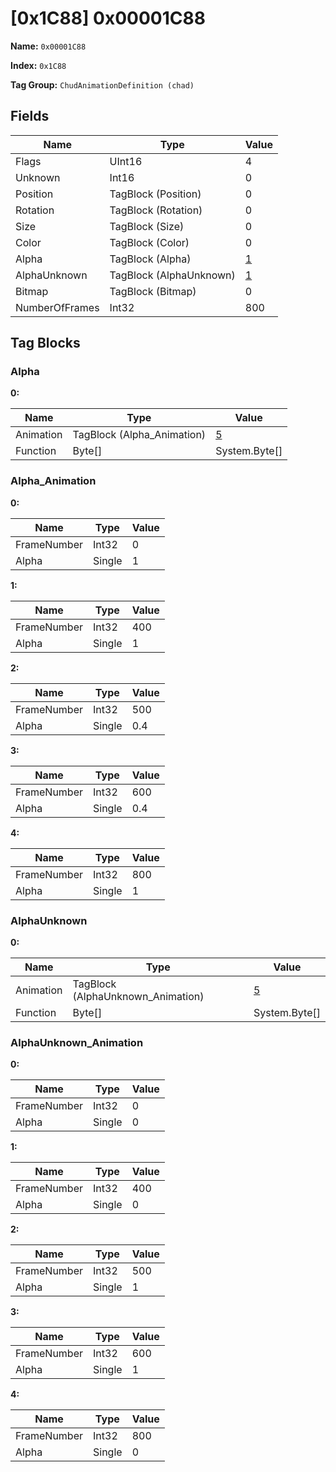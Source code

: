 # [0x1C88] 0x00001C88

**Name:** ```0x00001C88```

**Index:** ```0x1C88```

**Tag Group:** ```ChudAnimationDefinition (chad)```

## Fields

Name	| Type	| Value
---	|---	|---	|
Flags	|UInt16	|4
Unknown	|Int16	|0
Position	|TagBlock (Position)	|0
Rotation	|TagBlock (Rotation)	|0
Size	|TagBlock (Size)	|0
Color	|TagBlock (Color)	|0
Alpha	|TagBlock (Alpha)	|[1](#alpha)
AlphaUnknown	|TagBlock (AlphaUnknown)	|[1](#alphaunknown)
Bitmap	|TagBlock (Bitmap)	|0
NumberOfFrames	|Int32	|800


## Tag Blocks

### Alpha

**0:**

Name	| Type	| Value
---	|---	|---	|
Animation	|TagBlock (Alpha_Animation)	|[5](#alpha_animation)
Function	|Byte[]	|System.Byte[]


### Alpha_Animation

**0:**

Name	| Type	| Value
---	|---	|---	|
FrameNumber	|Int32	|0
Alpha	|Single	|1


**1:**

Name	| Type	| Value
---	|---	|---	|
FrameNumber	|Int32	|400
Alpha	|Single	|1


**2:**

Name	| Type	| Value
---	|---	|---	|
FrameNumber	|Int32	|500
Alpha	|Single	|0.4


**3:**

Name	| Type	| Value
---	|---	|---	|
FrameNumber	|Int32	|600
Alpha	|Single	|0.4


**4:**

Name	| Type	| Value
---	|---	|---	|
FrameNumber	|Int32	|800
Alpha	|Single	|1


### AlphaUnknown

**0:**

Name	| Type	| Value
---	|---	|---	|
Animation	|TagBlock (AlphaUnknown_Animation)	|[5](#alphaunknown_animation)
Function	|Byte[]	|System.Byte[]


### AlphaUnknown_Animation

**0:**

Name	| Type	| Value
---	|---	|---	|
FrameNumber	|Int32	|0
Alpha	|Single	|0


**1:**

Name	| Type	| Value
---	|---	|---	|
FrameNumber	|Int32	|400
Alpha	|Single	|0


**2:**

Name	| Type	| Value
---	|---	|---	|
FrameNumber	|Int32	|500
Alpha	|Single	|1


**3:**

Name	| Type	| Value
---	|---	|---	|
FrameNumber	|Int32	|600
Alpha	|Single	|1


**4:**

Name	| Type	| Value
---	|---	|---	|
FrameNumber	|Int32	|800
Alpha	|Single	|0


